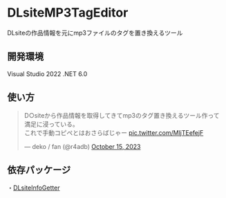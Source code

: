 # DLsiteMP3TagEditor
DLsiteの作品情報を元にmp3ファイルのタグを置き換えるツール

## 開発環境
Visual Studio 2022
.NET 6.0

## 使い方
<blockquote class="twitter-tweet"><p lang="ja" dir="ltr">D○siteから作品情報を取得してきてmp3のタグ置き換えるツール作って満足に浸っている。<br>これで手動コピペとはおさらばじゃー <a href="https://t.co/MljTEefejF">pic.twitter.com/MljTEefejF</a></p>&mdash; deko / fan (@r4adb) <a href="https://twitter.com/r4adb/status/1713377144011976785?ref_src=twsrc%5Etfw">October 15, 2023</a></blockquote>

## 依存パッケージ
・[DLsiteInfoGetter](https://github.com/dekotan24/DLsiteInfoGetter)
